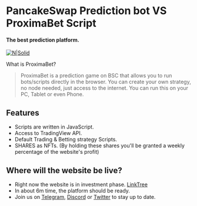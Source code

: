 # PancakeSwap Prediction bot VS ProximaBet Script
#### The best prediction platform.

[![N|Solid](https://i.imgur.com/o4TrOte.png)](https://proximabet.com)

What is ProximaBet?
> ProximaBet is a prediction game on BSC
> that allows you to run bots/scripts directly 
> in the browser. You can create your own strategy,
> no node needed, just access to the internet.
> You can run this on your PC, Tablet or even Phone.

## Features

- Scripts are written in JavaScript.
- Access to TradingView API.
- Default Trading & Betting strategy Scripts.
- SHARES as NFTs. (By holding these shares you'll be granted a weekly percentage of the website's profit)

## Where will the website be live?
- Right now the website is in investment phase. [LinkTree](https://linktr.ee/proximabet)
- In about 6m time, the platform should be ready. 
- Join us on [Telegram](https://t.me/ProximaBet_Shares), [Discord](https://discord.gg/cZqsMKwX) or [Twitter](https://twitter.com/ProximaBet/) to stay up to date.
